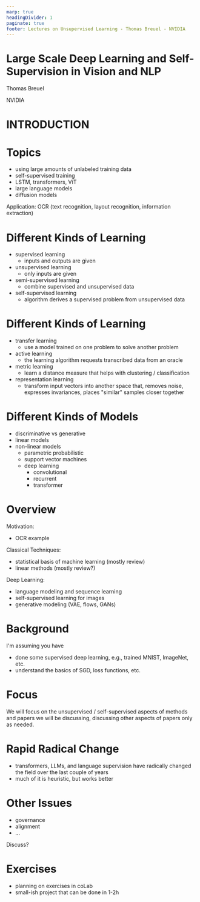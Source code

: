 ```yaml
---
marp: true
headingDivider: 1
paginate: true
footer: Lectures on Unsupervised Learning - Thomas Breuel - NVIDIA
---
```


# Large Scale Deep Learning and Self-Supervision in Vision and NLP

Thomas Breuel

NVIDIA

# INTRODUCTION

# Topics

- using large amounts of unlabeled training data
- self-supervised training
- LSTM, transformers, ViT
- large language models
- diffusion models

Application: OCR (text recognition, layout recognition, information extraction)

# Different Kinds of Learning

- supervised learning
    - inputs and outputs are given
- unsupervised learning
    - only inputs are given
- semi-supervised learning
    - combine supervised and unsupervised data
- self-supervised learning
    - algorithm derives a supervised problem from unsupervised data

# Different Kinds of Learning

- transfer learning
    - use a model trained on one problem to solve another problem
- active learning
    - the learning algorithm requests transcribed data from an oracle
- metric learning
    - learn a distance measure that helps with clustering / classification
- representation learning
    - transform input vectors into another space that, removes noise, expresses invariances, places "similar" samples closer together

# Different Kinds of Models

- discriminative vs generative
- linear models
- non-linear models
    - parametric probabilistic
    - support vector machines
    - deep learning
        - convolutional
        - recurrent
        - transformer
# Overview

Motivation:
- OCR example

Classical Techniques:
- statistical basis of machine learning (mostly review)
- linear methods (mostly review?)

Deep Learning:
- language modeling and sequence learning
- self-supervised learning for images
- generative modeling (VAE, flows, GANs)


# Background

I'm assuming you have

- done some supervised deep learning, e.g., trained MNIST, ImageNet, etc.
- understand the basics of SGD, loss functions, etc.

# Focus

We will focus on the unsupervised / self-supervised aspects of methods and papers we will be discussing, discussing other aspects of papers only as needed.

# Rapid Radical Change

- transformers, LLMs, and language supervision have radically changed the field over the last couple of years
- much of it is heuristic, but works better

# Other Issues

- governance
- alignment
- ...

Discuss?

# Exercises

- planning on exercises in coLab
- small-ish project that can be done in 1-2h


<!--
# More Topics

- biological self-organization
- information-theoretic learning
- Hebbian learning
- associative memory
- edges are the independent components of natural images
- FastICA and neural ICA
-->
